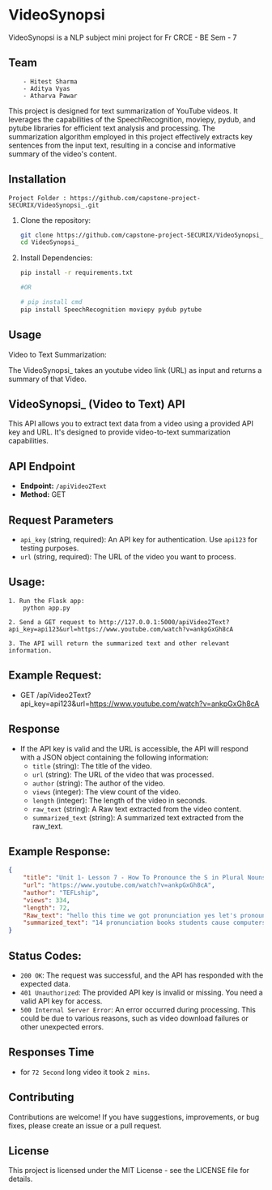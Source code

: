 # VideoSynopsi
VideoSynopsi is a NLP subject mini project for Fr CRCE - BE Sem - 7

## Team
```
    - Hitest Sharma
    - Aditya Vyas
    - Atharva Pawar
```

This project is designed for text summarization of YouTube videos. It leverages the capabilities of the SpeechRecognition, moviepy, pydub, and pytube libraries for efficient text analysis and processing. The summarization algorithm employed in this project effectively extracts key sentences from the input text, resulting in a concise and informative summary of the video's content.


## Installation
    Project Folder : https://github.com/capstone-project-SECURIX/VideoSynopsi_.git

1. Clone the repository:

   ```bash
   git clone https://github.com/capstone-project-SECURIX/VideoSynopsi_.git
   cd VideoSynopsi_

2. Install Dependencies: 
    ```bash
    pip install -r requirements.txt

    #OR 

    # pip install cmd 
    pip install SpeechRecognition moviepy pydub pytube

## Usage
Video to Text Summarization:

The VideoSynopsi_ takes an youtube video link (URL) as input and returns a summary of that Video.

## VideoSynopsi_ (Video to Text) API

This API allows you to extract text data from a video using a provided API key and URL. It's designed to provide video-to-text summarization capabilities.

## API Endpoint

- **Endpoint:** `/apiVideo2Text`
- **Method:** GET

## Request Parameters

- `api_key` (string, required): An API key for authentication. Use `api123` for testing purposes.
- `url` (string, required): The URL of the video you want to process.

## Usage:
    1. Run the Flask app:
        python app.py

    2. Send a GET request to http://127.0.0.1:5000/apiVideo2Text?api_key=api123&url=https://www.youtube.com/watch?v=ankpGxGh8cA 

    3. The API will return the summarized text and other relevant information.

## Example Request:

- GET /apiVideo2Text?api_key=api123&url=https://www.youtube.com/watch?v=ankpGxGh8cA


## Response

- If the API key is valid and the URL is accessible, the API will respond with a JSON object containing the following information:
  - `title` (string): The title of the video.
  - `url` (string): The URL of the video that was processed.
  - `author` (string): The author of the video.
  - `views` (integer): The view count of the video.
  - `length` (integer): The length of the video in seconds.
  - `raw_text` (string): A Raw text extracted from the video content.
  - `summarized_text` (string): A summarized text extracted from the raw_text.

## Example Response:
```json
{
    "title": "Unit 1- Lesson 7 - How To Pronounce the S in Plural Nouns - Pronunciation - Beginners Level",
    "url": "https://www.youtube.com/watch?v=ankpGxGh8cA",
    "author": "TEFLship",
    "views": 334,
    "length": 72,
    "Raw_text": "hello this time we got pronunciation yes let's pronounce these words together we got three sounds to pronounce the letter S at the end of the plural nouns now let's listen to them and repeat the words tape script 1.14 pronunciation books students cause computers hamburgers Cambridge televisions bags phones some images houses buses wait for more units more lessons for the beginners English level and more levels coming soon thank you ",
    "summarized_text": "14 pronunciation books students cause computers hamburgers Cambridge televisions bags phones some images houses buses wait for more units more lessons for the beginners English level an an English for adults level 1 and 2. 1. Pronunciation books: 1. The sound of the letter S at the end of the plural nouns now let's listen to them and repeat the words. 2. The sounds of the letters A, E, and F at the beginning of the nouns.\nMore levels coming soon thank you. d more levels comingSoon.    d more level coming soon. Thank you for your support and support.  D more levels  coming soon thanks for support. d  more levelsComing soon.  More levels coming Soon.",
}

```

## Status Codes:

- `200 OK`: The request was successful, and the API has responded with the expected data.
- `401 Unauthorized`: The provided API key is invalid or missing. You need a valid API key for access.
- `500 Internal Server Error`: An error occurred during processing. This could be due to various reasons, such as video download failures or other unexpected errors.

## Responses Time

- for `72 Second` long video it took `2 mins`. 


## Contributing
Contributions are welcome! If you have suggestions, improvements, or bug fixes, please create an issue or a pull request.

## License
This project is licensed under the MIT License - see the LICENSE file for details.